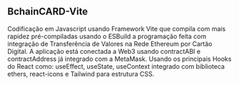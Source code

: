 ## BchainCARD-Vite

Codificação em Javascript usando Framework Vite que compila com mais rapidez pré-compiladas usando o ESBuild a programação feita com integração de Transferência de Valores na Rede Ethereum por Cartão Digital. A aplicação está conectada a Web3 usando contractABI e contractAddress já integrado com a MetaMask. Usando os principais Hooks do React como:
useEffect, useState, useContext integrado com biblioteca ethers, react-icons e Tailwind para estrutura CSS.
